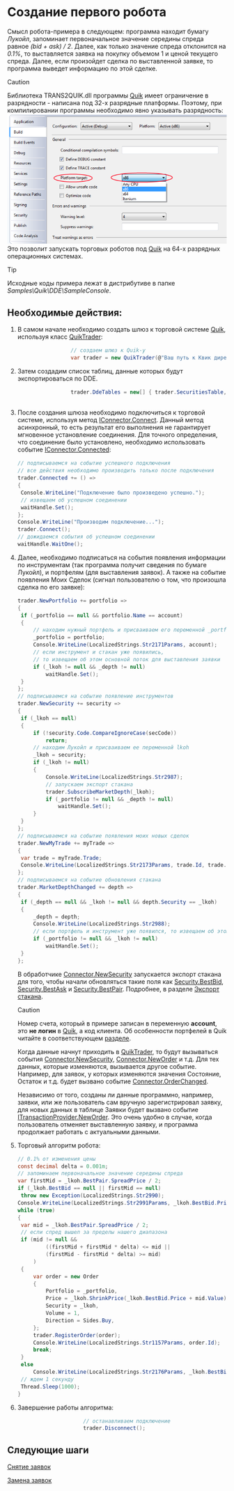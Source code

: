 # Создание первого робота

Смысл робота\-примера в следующем: программа находит бумагу *Лукойл*, запоминает первоначальное значение середины спреда равное *(bid + ask) \/ 2*. Далее, как только значение спреда отклонится на *0.1%*, то выставляется заявка на покупку объемом 1 и ценой текущего спреда. Далее, если произойдет сделка по выставленной заявке, то программа выведет информацию по этой сделке. 

> [!CAUTION]
> Библиотека TRANS2QUIK.dll программы [Quik](Quik.md) имеет ограничение в разрядности \- написана под 32\-х разрядные платформы. Поэтому, при компилировании программы необходимо явно указывать разрядность:   
> ![compile](../images/compile_x86.png)  
> Это позволит запускать торговых роботов под [Quik](Quik.md) на 64\-х разрядных операционных системах. 

> [!TIP]
> Исходные коды примера лежат в дистрибутиве в папке *Samples\\Quik\\DDE\\SampleConsole*.

## Необходимые действия:

1. В самом начале необходимо создать шлюз к торговой системе [Quik](Quik.md), используя класс [QuikTrader](xref:StockSharp.Quik.QuikTrader):

   ```cs
   					// создаем шлюз к Quik-у
   					var trader = new QuikTrader(@"Ваш путь к Квик директории") { IsDde = true } ;
   ```
2. Затем создадим список таблиц, данные которых будут экспортироваться по DDE.

   ```cs
   		     		trader.DdeTables = new[] { trader.SecuritiesTable, trader.MyTradesTable, trader.EquityPositionsTable, trader.EquityPortfoliosTable, trader.OrdersTable };
   		     
   ```
3. После создания шлюза необходимо подключиться к торговой системе, используя метод [IConnector.Connect](xref:StockSharp.BusinessEntities.IConnector.Connect). Данный метод асинхронный, то есть результат его выполнения не гарантирует мгновенное установление соединения. Для точного определения, что соединение было установлено, необходимо использовать событие [IConnector.Connected](xref:StockSharp.BusinessEntities.IConnector.Connected): 

   ```cs
   // подписываемся на событие успешного подключения
   // все действия необходимо производить только после подключения
   trader.Connected += () =>
   {
   	Console.WriteLine("Подключение было произведено успешно.");
   	// извещаем об успешном соединении
   	waitHandle.Set();
   };
   Console.WriteLine("Производим подключение...");
   trader.Connect();
   // дожидаемся события об успешном соединении
   waitHandle.WaitOne();
   ```
4. Далее, необходимо подписаться на события появления информации по инструментам (так программа получит сведения по бумаге Лукойл), и портфелям (для выставления заявок). А также на событие появления Моих Сделок (сигнал пользователю о том, что произошла сделка по его заявке):

   ```cs
   trader.NewPortfolio += portfolio =>
   {
   	if (_portfolio == null && portfolio.Name == account)
   	{
   		// находим нужный портфель и присваиваем его переменной _portfolio
   		_portfolio = portfolio;
   		Console.WriteLine(LocalizedStrings.Str2171Params, account);
   		// если инструмент и стакан уже появились,
   		// то извещаем об этом основной поток для выставления заявки
   		if (_lkoh != null && _depth != null)
   			waitHandle.Set();
   	}
   };
   // подписываемся на событие появление инструментов
   trader.NewSecurity += security =>
   {
   	if (_lkoh == null)
   	{
   		if (!security.Code.CompareIgnoreCase(secCode))
   			return;
   		// находим Лукойл и присваиваем ее переменной lkoh
   		_lkoh = security;
   		if (_lkoh != null)
   		{
   			Console.WriteLine(LocalizedStrings.Str2987);
   			// запускаем экспорт стакана
   			trader.SubscribeMarketDepth(_lkoh);
   			if (_portfolio != null && _depth != null)
   				waitHandle.Set();
   		}
   	}
   };
   // подписываемся на событие появления моих новых сделок
   trader.NewMyTrade += myTrade =>
   {
   	var trade = myTrade.Trade;
   	Console.WriteLine(LocalizedStrings.Str2173Params, trade.Id, trade.Price, trade.Security.Code, trade.Volume, trade.Time);
   };
   // подписываемся на событие обновления стакана
   trader.MarketDepthChanged += depth =>
   {
   	if (_depth == null && _lkoh != null && depth.Security == _lkoh)
   	{
   		_depth = depth;
   		Console.WriteLine(LocalizedStrings.Str2988);
   		// если портфель и инструмент уже появился, то извещаем об этом основной поток для выставления заявки
   		if (_portfolio != null && _lkoh != null)
   			waitHandle.Set();
   	}
   };
   ```

   В обработчике [Connector.NewSecurity](xref:StockSharp.Algo.Connector.NewSecurity) запускается экспорт стакана для того, чтобы начали обновляться такие поля как [Security.BestBid](xref:StockSharp.BusinessEntities.Security.BestBid), [Security.BestAsk](xref:StockSharp.BusinessEntities.Security.BestAsk) и [Security.BestPair](xref:StockSharp.BusinessEntities.Security.BestPair). Подробнее, в разделе [Экспорт стакана](QuikQuotesByDde.md). 

   > [!CAUTION]
   > Номер счета, который в примере записан в переменную **account**, это **не логин** в [Quik](Quik.md), а код клиента. Об особенности портфелей в Quik читайте в соответствующем [разделе](QuikPortfolio.md). 

   Когда данные начнут приходить в [QuikTrader](xref:StockSharp.Quik.QuikTrader), то будут вызываться события [Connector.NewSecurity](xref:StockSharp.Algo.Connector.NewSecurity), [Connector.NewOrder](xref:StockSharp.Algo.Connector.NewOrder) и т.д. Для тех данных, которые изменяются, вызывается другое событие. Например, для заявок, у которых изменяются значения Состояние, Остаток и т.д. будет вызвано событие [Connector.OrderChanged](xref:StockSharp.Algo.Connector.OrderChanged). 

   Независимо от того, созданы ли данные программно, например, заявки, или же пользователь сам вручную зарегистрировал заявку, для новых данных в таблице Заявки будет вызвано событие [ITransactionProvider.NewOrder](xref:StockSharp.BusinessEntities.ITransactionProvider.NewOrder). Это очень удобно в случае, когда пользователь отменяет выставленную заявку, и программа продолжает работать с актуальными данными. 
5. Торговый алгоритм робота:

   ```cs
   // 0.1% от изменения цены
   const decimal delta = 0.001m;
   // запоминаем первоначальное значение середины спреда
   var firstMid = _lkoh.BestPair.SpreadPrice / 2;
   if (_lkoh.BestBid == null || firstMid == null)
   	throw new Exception(LocalizedStrings.Str2990);
   Console.WriteLine(LocalizedStrings.Str2991Params, _lkoh.BestBid.Price + firstMid);
   while (true)
   {
   	var mid = _lkoh.BestPair.SpreadPrice / 2;
   	// если спред вышел за пределы нашего диапазона
   	if (mid != null &&
   			((firstMid + firstMid * delta) <= mid ||
   			(firstMid - firstMid * delta) >= mid)
   		)
   	{
   		var order = new Order
   		{
   			Portfolio = _portfolio,
   			Price = _lkoh.ShrinkPrice(_lkoh.BestBid.Price + mid.Value),
   			Security = _lkoh,
   			Volume = 1,
   			Direction = Sides.Buy,
   		};
   		trader.RegisterOrder(order);
   		Console.WriteLine(LocalizedStrings.Str1157Params, order.Id);
   		break;
   	}
   	else
   		Console.WriteLine(LocalizedStrings.Str2176Params, _lkoh.BestBid.Price + mid);
   	// ждем 1 секунду
   	Thread.Sleep(1000);
   }
   ```
6. Завершение работы алгоритма:

   ```cs
   						// останавливаем подключение
   						trader.Disconnect();
   ```

## Следующие шаги

[Снятие заявок](OrdersCancel.md)

[Замена заявок](OrdersReRegister.md)
